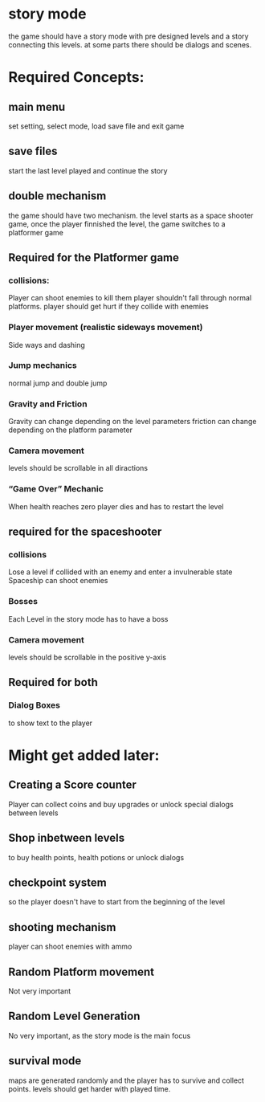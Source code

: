 
# story mode
the game should have a story mode with pre designed levels and a story connecting this levels.
at some parts there should be dialogs and scenes.




# Required Concepts:

## main menu
set setting, select mode, load save file and exit game

## save files
start the last level played and continue the story

## double mechanism
the game should have two mechanism.
the level starts as a space shooter game, once the player finnished the level, the game switches to a platformer game

## Required for the Platformer game
### collisions:
Player can shoot enemies to kill them
player shouldn't fall through normal platforms.
player should get hurt if they collide with enemies

### Player movement (realistic sideways movement)
Side ways and dashing

### Jump mechanics
normal jump and double jump

### Gravity and Friction
Gravity can change depending on the level parameters
friction can change depending on the platform parameter

### Camera movement
levels should be scrollable in all diractions

### “Game Over” Mechanic
When health reaches zero player dies and has to restart the level

## required for the spaceshooter

### collisions
Lose a level if collided with an enemy and enter a invulnerable state
Spaceship can shoot enemies

### Bosses
Each Level in the story mode has to have a boss

### Camera movement
levels should be scrollable in the positive y-axis

## Required for both

### Dialog Boxes
to show text to the player

# Might get added later:

## Creating a Score counter
Player can collect coins and buy upgrades or unlock special dialogs between levels


## Shop inbetween levels
to buy health points, health potions or unlock dialogs

## checkpoint system
so the player doesn't have to start from the beginning of the level

## shooting mechanism
player can shoot enemies with ammo

## Random Platform movement
Not very important

## Random Level Generation
No very important, as the story mode is the main focus
## survival mode
maps are generated randomly and the player has to survive and collect points.
levels should get harder with played time.

